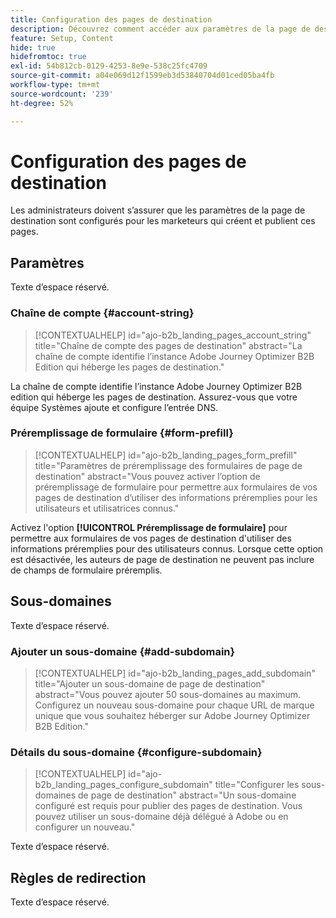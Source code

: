 ```yaml
---
title: Configuration des pages de destination
description: Découvrez comment accéder aux paramètres de la page de destination et les configurer afin que votre équipe marketing puisse créer et publier des pages web pour prendre en charge ses campagnes.
feature: Setup, Content
hide: true
hidefromtoc: true
exl-id: 54b812cb-0129-4253-8e9e-538c25fc4709
source-git-commit: a04e069d12f1599eb3d53840704d01ced05ba4fb
workflow-type: tm+mt
source-wordcount: '239'
ht-degree: 52%

---
```


# Configuration des pages de destination

Les administrateurs doivent s’assurer que les paramètres de la page de destination sont configurés pour les marketeurs qui créent et publient ces pages.

## Paramètres

Texte d’espace réservé.

### Chaîne de compte {#account-string}

>[!CONTEXTUALHELP]
>id="ajo-b2b_landing_pages_account_string"
>title="Chaîne de compte des pages de destination"
>abstract="La chaîne de compte identifie l’instance Adobe Journey Optimizer B2B Edition qui héberge les pages de destination."

La chaîne de compte identifie l’instance Adobe Journey Optimizer B2B edition qui héberge les pages de destination. Assurez-vous que votre équipe Systèmes ajoute et configure l’entrée DNS.

### Préremplissage de formulaire {#form-prefill}

>[!CONTEXTUALHELP]
>id="ajo-b2b_landing_pages_form_prefill"
>title="Paramètres de préremplissage des formulaires de page de destination"
>abstract="Vous pouvez activer l’option de préremplissage de formulaire pour permettre aux formulaires de vos pages de destination d’utiliser des informations préremplies pour les utilisateurs et utilisatrices connus."

Activez l&#39;option **[!UICONTROL Préremplissage de formulaire]** pour permettre aux formulaires de vos pages de destination d&#39;utiliser des informations préremplies pour des utilisateurs connus. Lorsque cette option est désactivée, les auteurs de page de destination ne peuvent pas inclure de champs de formulaire préremplis.

## Sous-domaines

Texte d’espace réservé.

### Ajouter un sous-domaine {#add-subdomain}

>[!CONTEXTUALHELP]
>id="ajo-b2b_landing_pages_add_subdomain"
>title="Ajouter un sous-domaine de page de destination"
>abstract="Vous pouvez ajouter 50 sous-domaines au maximum. Configurez un nouveau sous-domaine pour chaque URL de marque unique que vous souhaitez héberger sur Adobe Journey Optimizer B2B Edition."

### Détails du sous-domaine {#configure-subdomain}

>[!CONTEXTUALHELP]
>id="ajo-b2b_landing_pages_configure_subdomain"
>title="Configurer les sous-domaines de page de destination"
>abstract="Un sous-domaine configuré est requis pour publier des pages de destination. Vous pouvez utiliser un sous-domaine déjà délégué à Adobe ou en configurer un nouveau."

Texte d’espace réservé.

## Règles de redirection

Texte d’espace réservé.

